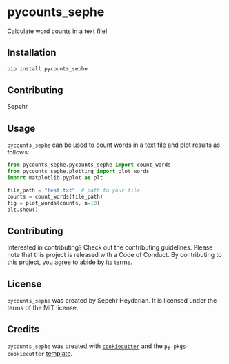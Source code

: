 # pycounts_sephe

Calculate word counts in a text file!

## Installation

```bash
pip install pycounts_sephe
```
## Contributing

Sepehr

## Usage

`pycounts_sephe` can be used to count words in a text file and plot results
as follows:

```python
from pycounts_sephe.pycounts_sephe import count_words
from pycounts_sephe.plotting import plot_words
import matplotlib.pyplot as plt

file_path = "test.txt"  # path to your file
counts = count_words(file_path)
fig = plot_words(counts, n=10)
plt.show()
```

## Contributing

Interested in contributing? Check out the contributing guidelines. 
Please note that this project is released with a Code of Conduct. 
By contributing to this project, you agree to abide by its terms.

## License

`pycounts_sephe` was created by Sepehr Heydarian. It is licensed under the terms
of the MIT license.

## Credits

`pycounts_sephe` was created with 
[`cookiecutter`](https://cookiecutter.readthedocs.io/en/latest/) and 
the `py-pkgs-cookiecutter` 
[template](https://github.com/py-pkgs/py-pkgs-cookiecutter).
